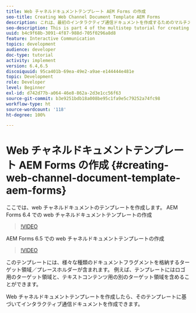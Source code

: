```yaml
---
title: Web チャネルドキュメントテンプレート AEM Forms の作成
seo-title: Creating Web Channel Document Template AEM Forms
description: これは、最初のインタラクティブ通信ドキュメントを作成するためのマルチステップチュートリアルの第 4 部です。 ここでは、web チャネルドキュメントのテンプレートを作成します。
seo-description: This is part 4 of the multistep tutorial for creating your first interactive communications document. In this part, we will create a template for web channel document.
uuid: b4c9f68b-3091-4f87-988d-705f0296a8d8
feature: Interactive Communication
topics: development
audience: developer
doc-type: tutorial
activity: implement
version: 6.4,6.5
discoiquuid: 95ca401b-69ea-49e2-a9ae-e144444e481e
topic: Development
role: Developer
level: Beginner
exl-id: d742d77b-a064-46e8-862a-2d3e1cc56f63
source-git-commit: b3e9251bdb18a008be95c1fa9e5c79252a74fc98
workflow-type: ht
source-wordcount: '118'
ht-degree: 100%

---
```


# Web チャネルドキュメントテンプレート AEM Forms の作成 {#creating-web-channel-document-template-aem-forms}

ここでは、web チャネルドキュメントのテンプレートを作成します。
AEM Forms 6.4 での web チャネルドキュメントテンプレートの作成
>[!VIDEO](https://video.tv.adobe.com/v/22342?quality=12&learn=on)

AEM Forms 6.5 での web チャネルドキュメントテンプレートの作成
>[!VIDEO](https://video.tv.adobe.com/v/27807?quality=12&learn=on)

このテンプレートには、様々な種類のドキュメントフラグメントを格納するターゲット領域／プレースホルダーが含まれます。 例えば、テンプレートにはロゴ用のターゲット領域と、テキストコンテンツ用の別のターゲット領域を含めることができます。

Web チャネルドキュメントテンプレートを作成したら、そのテンプレートに基づいてインタラクティブ通信ドキュメントを作成できます。
